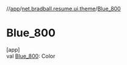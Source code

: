 //[app](../../index.md)/[net.bradball.resume.ui.theme](index.md)/[Blue_800](-blue_800.md)

# Blue_800

[app]\
val [Blue_800](-blue_800.md): Color
